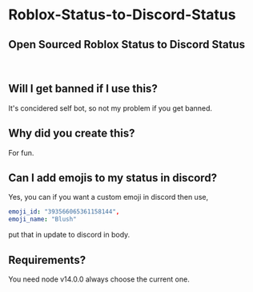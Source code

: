 # Roblox-Status-to-Discord-Status
## Open Sourced Roblox Status to Discord Status
<br/>

## Will I get banned if I use this?
It's concidered self bot, so not my problem if you get banned.

## Why did you create this?
For fun.
## Can I add emojis to my status in discord?
Yes, you can if you want a custom emoji in discord then use, 
```yaml
emoji_id: "393566065361158144",
emoji_name: "Blush"
```
put that in update to discord in body.
## Requirements?
You need node v14.0.0 always choose the current one.
